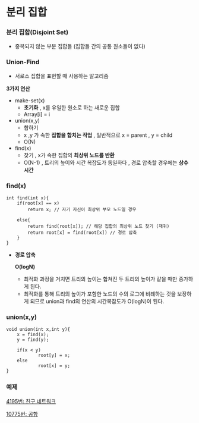 # 분리 집합

### 분리 집합(Disjoint Set)

- 중복되지 않는 부분 집합들 (집합들 간의 공통 원소들이 없다)

### Union-Find

- 서로소 집합을 표현할 때 사용하는 알고리즘

**3가지 연산**

- make-set(x)
    - **초기화** , x를 유일한 원소로 하는 새로운 집합
    - Array[i] = i
- union(x,y)
    - 합하기
    - x ,y 가 속한 **집합을 합치는 작업** , 일반적으로 x = parent , y = child
    - O(N)
- find(x)
    - 찾기 , x가 속한 집합의 **최상위 노드를 반환**
    - O(N-1) , 트리의 높이와 시간 복잡도가 동일하다 , 경로 압축할 경우에는 **상수 시간**

### **find(x)**

```
int find(int x){
	if(root[x] == x)
		return x; // 자기 자신이 최상위 부모 노드일 경우

	else{
		return find(root[x]); // 해당 집합의 최상위 노드 찾기 (재귀)
		return root[x] = find(root[x]) // 경로 압축
	}
}
```

- **경로 압축**

  **O(logN)**

    - 최적화 과정을 거치면 트리의 높이는 합쳐진 두 트리의 높이가 같을 때만 증가하게 된다.
    - 최적화를 통해 트리의 높이가 포함한 노드의 수의 로그에 비례하는 것을 보장하게 되므로 union과 find의 연산의 시간복잡도가 O(logN)이 된다.

### **union(x,y)**

```
void union(int x,int y){
	x = find(x);
	y = find(y);

	if(x < y)
			root[y] = x;
	else
			root[x] = y;
}
```

### 예제

[4195번: 친구 네트워크](https://www.acmicpc.net/problem/4195)

[10775번: 공항](https://www.acmicpc.net/problem/10775)
